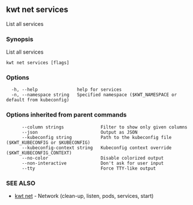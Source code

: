 ## kwt net services

List all services

### Synopsis

List all services

```
kwt net services [flags]
```

### Options

```
  -h, --help               help for services
  -n, --namespace string   Specified namespace ($KWT_NAMESPACE or default from kubeconfig)
```

### Options inherited from parent commands

```
      --column strings              Filter to show only given columns
      --json                        Output as JSON
      --kubeconfig string           Path to the kubeconfig file ($KWT_KUBECONFIG or $KUBECONFIG)
      --kubeconfig-context string   Kubeconfig context override ($KWT_KUBECONFIG_CONTEXT)
      --no-color                    Disable colorized output
      --non-interactive             Don't ask for user input
      --tty                         Force TTY-like output
```

### SEE ALSO

* [kwt net](kwt_net.md)	 - Network (clean-up, listen, pods, services, start)

